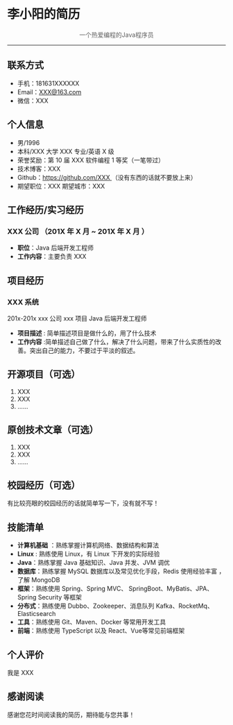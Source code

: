 # 李小阳的简历

<p style="text-align:center;color:rgb(93,93,93)">一个热爱编程的Java程序员 </p>

---

## 联系方式

- 手机：181631XXXXXX
- Email：XXX@163.com
- 微信：XXX

## 个人信息

- 男/1996
- 本科/XXX 大学 XXX 专业/英语 X 级
- 荣誉奖励：第 10 届 XXX 软件编程 1 等奖（一笔带过）
- 技术博客：XXX
- Github：[https://github.com/XXX ](https://github.com/Snailclimb) （没有东西的话就不要放上来）
- 期望职位：XXX 期望城市：XXX

## 工作经历/实习经历

### XXX 公司 （201X 年 X 月 ~ 201X 年 X 月 ）

- **职位**：Java 后端开发工程师
- **工作内容**：主要负责 XXX

## 项目经历

### XXX 系统

201x-201x xxx 公司 xxx 项目 Java 后端开发工程师

- **项目描述** : 简单描述项目是做什么的，用了什么技术
- **工作内容** :简单描述自己做了什么，解决了什么问题，带来了什么实质性的改善。突出自己的能力，不要过于平淡的叙述。

## 开源项目（可选）

1. XXX
2. XXX
3. ......

## 原创技术文章（可选）

1. XXX
2. XXX
3. ......

## 校园经历（可选）

有比较亮眼的校园经历的话就简单写一下，没有就不写！

## 技能清单

- **计算机基础** ：熟练掌握计算机网络、数据结构和算法
- **Linux** : 熟练使用 Linux，有 Linux 下开发的实际经验
- **Java**：熟练掌握 Java 基础知识、Java 并发、JVM 调优
- **数据库**：熟练掌握 MySQL 数据库以及常见优化手段，Redis 使用经验丰富 ，了解 MongoDB
- **框架**：熟练使用 Spring、Spring MVC、 SpringBoot、MyBatis、JPA、Spring Security 等框架
- **分布式**：熟练使用 Dubbo、Zookeeper、消息队列 Kafka、RocketMq、Elasticsearch
- **工具**：熟练使用 Git、Maven、Docker 等常用开发工具
- **前端**：熟练使用 TypeScript  以及 React、Vue等常见前端框架

## 个人评价

我是 XXX

## 感谢阅读

感谢您花时间阅读我的简历，期待能与您共事！